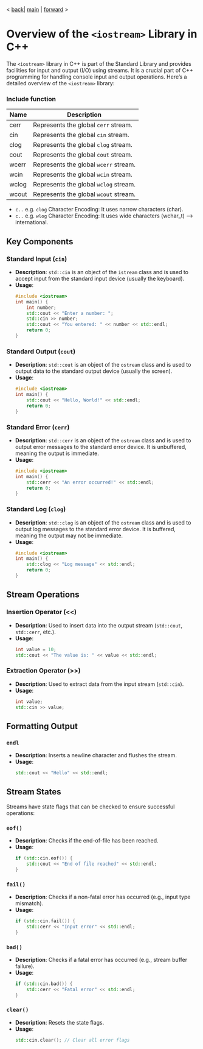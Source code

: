 < [back](namespace.md)| [main](/) | [forward](class_instance.md) >

# Overview of the `<iostream>` Library in C++

The `<iostream>` library in C++ is part of the Standard Library and provides facilities for input and output (I/O) using streams. It is a crucial part of C++ programming for handling console input and output operations. Here’s a detailed overview of the `<iostream>` library:

### Include function

| Name  | Description                                |
|-------|--------------------------------------------|
| cerr  | Represents the global `cerr` stream.       |
| cin   | Represents the global `cin` stream.        |
| clog  | Represents the global `clog` stream.       |
| cout  | Represents the global `cout` stream.       |
| wcerr | Represents the global `wcerr` stream.      |
| wcin  | Represents the global `wcin` stream.       |
| wclog | Represents the global `wclog` stream.      |
| wcout | Represents the global `wcout` stream.      |

- `c..` e.g. `clog` Character Encoding: It uses narrow characters (char).
- `c..` e.g. `wlog` Character Encoding: It uses wide characters (wchar_t) --> international.

## Key Components

### Standard Input (`cin`)
- **Description**: `std::cin` is an object of the `istream` class and is used to accept input from the standard input device (usually the keyboard).
- **Usage**:
  ```cpp
  #include <iostream>
  int main() {
      int number;
      std::cout << "Enter a number: ";
      std::cin >> number;
      std::cout << "You entered: " << number << std::endl;
      return 0;
  }
  ```

### Standard Output (`cout`)
- **Description**: `std::cout` is an object of the `ostream` class and is used to output data to the standard output device (usually the screen).
- **Usage**:
  ```cpp
  #include <iostream>
  int main() {
      std::cout << "Hello, World!" << std::endl;
      return 0;
  }
  ```

### Standard Error (`cerr`)
- **Description**: `std::cerr` is an object of the `ostream` class and is used to output error messages to the standard error device. It is unbuffered, meaning the output is immediate.
- **Usage**:
  ```cpp
  #include <iostream>
  int main() {
      std::cerr << "An error occurred!" << std::endl;
      return 0;
  }
  ```

### Standard Log (`clog`)
- **Description**: `std::clog` is an object of the `ostream` class and is used to output log messages to the standard error device. It is buffered, meaning the output may not be immediate.
- **Usage**:
  ```cpp
  #include <iostream>
  int main() {
      std::clog << "Log message" << std::endl;
      return 0;
  }
  ```

## Stream Operations

### Insertion Operator (<<)
- **Description**: Used to insert data into the output stream (`std::cout`, `std::cerr`, etc.).
- **Usage**:
  ```cpp
  int value = 10;
  std::cout << "The value is: " << value << std::endl;
  ```

### Extraction Operator (>>)
- **Description**: Used to extract data from the input stream (`std::cin`).
- **Usage**:
  ```cpp
  int value;
  std::cin >> value;
  ```

## Formatting Output

### `endl`
- **Description**: Inserts a newline character and flushes the stream.
- **Usage**:
  ```cpp
  std::cout << "Hello" << std::endl;
  ```

## Stream States

Streams have state flags that can be checked to ensure successful operations:

### `eof()`
- **Description**: Checks if the end-of-file has been reached.
- **Usage**:
  ```cpp
  if (std::cin.eof()) {
      std::cout << "End of file reached" << std::endl;
  }
  ```

### `fail()`
- **Description**: Checks if a non-fatal error has occurred (e.g., input type mismatch).
- **Usage**:
  ```cpp
  if (std::cin.fail()) {
      std::cerr << "Input error" << std::endl;
  }
  ```

### `bad()`
- **Description**: Checks if a fatal error has occurred (e.g., stream buffer failure).
- **Usage**:
  ```cpp
  if (std::cin.bad()) {
      std::cerr << "Fatal error" << std::endl;
  }
  ```

### `clear()`
- **Description**: Resets the state flags.
- **Usage**:
  ```cpp
  std::cin.clear(); // Clear all error flags
  ```


